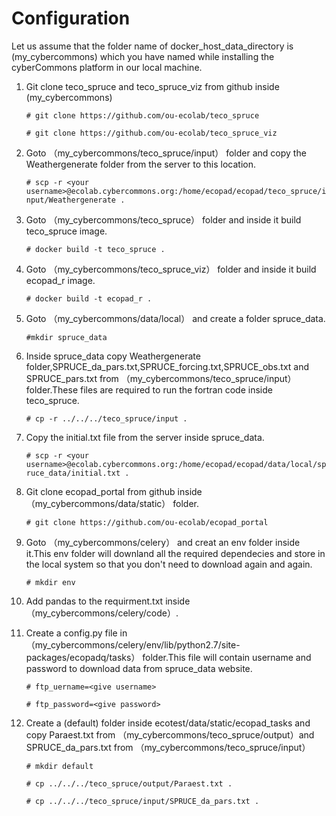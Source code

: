 Configuration
==============

Let us assume that the folder name of docker_host_data_directory is (my_cybercommons) which you have named while installing the cyberCommons platform in our local machine.

1. Git clone teco_spruce and teco_spruce_viz from github inside (my_cybercommons)
   

     `# git clone https://github.com/ou-ecolab/teco_spruce`

     `# git clone https://github.com/ou-ecolab/teco_spruce_viz`

2. Goto （my_cybercommons/teco_spruce/input） folder and copy the Weathergenerate folder from the server to this location. 
   
     `# scp -r <your username>@ecolab.cybercommons.org:/home/ecopad/ecopad/teco_spruce/input/Weathergenerate .`

3. Goto （my_cybercommons/teco_spruce） folder and inside it build teco_spruce image.

     `# docker build -t teco_spruce .`

4. Goto （my_cybercommons/teco_spruce_viz） folder and inside it build ecopad_r image.

     `# docker build -t ecopad_r .`

5. Goto （my_cybercommons/data/local） and create a folder spruce_data.

     `#mkdir spruce_data`


6. Inside spruce_data copy Weathergenerate folder,SPRUCE_da_pars.txt,SPRUCE_forcing.txt,SPRUCE_obs.txt and SPRUCE_pars.txt  from          （my_cybercommons/teco_spruce/input） folder.These files are required to run the fortran code inside teco_spruce. 
 
    `# cp -r ../../../teco_spruce/input .`

7. Copy the initial.txt file from the server inside spruce_data.
 
   `# scp -r <your username>@ecolab.cybercommons.org:/home/ecopad/ecopad/data/local/spruce_data/initial.txt .`

8. Git clone ecopad_portal from github inside （my_cybercommons/data/static） folder.
 
    `# git clone https://github.com/ou-ecolab/ecopad_portal`

9. Goto （my_cybercommons/celery） and creat an env folder inside it.This env folder will downland all the required dependecies and store in the local system so that you don't need to download again and again.

    `# mkdir env`

10. Add pandas to the requirment.txt inside （my_cybercommons/celery/code）.

11. Create a config.py file in （my_cybercommons/celery/env/lib/python2.7/site-packages/ecopadq/tasks） folder.This file will contain username and password to download data from spruce_data website.

    `# ftp_uername=<give username>`
    
    `# ftp_password=<give password>`

12. Create a (default) folder inside ecotest/data/static/ecopad_tasks and copy Paraest.txt from （my_cybercommons/teco_spruce/output）and SPRUCE_da_pars.txt from （my_cybercommons/teco_spruce/input）

    `# mkdir default`
    
    `# cp ../../../teco_spruce/output/Paraest.txt .`
    
    `# cp ../../../teco_spruce/input/SPRUCE_da_pars.txt .`

 
   
